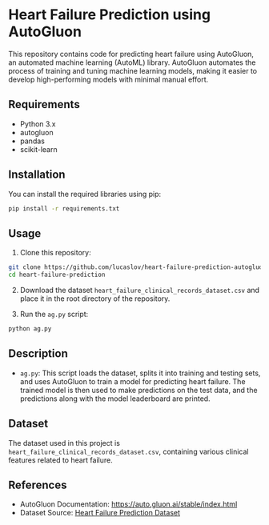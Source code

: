 # Heart Failure Prediction using AutoGluon

This repository contains code for predicting heart failure using AutoGluon, an automated machine learning (AutoML) library. AutoGluon automates the process of training and tuning machine learning models, making it easier to develop high-performing models with minimal manual effort.

## Requirements
- Python 3.x
- autogluon
- pandas
- scikit-learn

## Installation
You can install the required libraries using pip:

```bash
pip install -r requirements.txt
```

## Usage
1. Clone this repository:

```bash
git clone https://github.com/lucaslov/heart-failure-prediction-autogluon.git
cd heart-failure-prediction
```

2. Download the dataset `heart_failure_clinical_records_dataset.csv` and place it in the root directory of the repository.

3. Run the `ag.py` script:

```bash
python ag.py
```

## Description
- `ag.py`: This script loads the dataset, splits it into training and testing sets, and uses AutoGluon to train a model for predicting heart failure. The trained model is then used to make predictions on the test data, and the predictions along with the model leaderboard are printed.

## Dataset
The dataset used in this project is `heart_failure_clinical_records_dataset.csv`, containing various clinical features related to heart failure.

## References
- AutoGluon Documentation: https://auto.gluon.ai/stable/index.html
- Dataset Source: [Heart Failure Prediction Dataset](https://www.kaggle.com/datasets/andrewmvd/heart-failure-clinical-data)